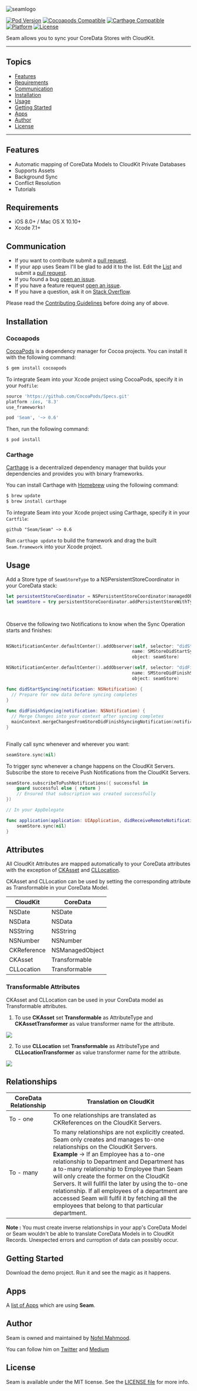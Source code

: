 ![seamlogo](https://cloud.githubusercontent.com/assets/3306263/11775866/4b925354-a264-11e5-9bf6-bfdcf2cf9675.png)


[![Pod Version](https://img.shields.io/badge/pod-v0.6-blue.svg)](https://img.shields.io/cocoapods/v/Alamofire.svg)
[![Cocoapods Compatible](https://img.shields.io/badge/Cocoapods-Compatible-brightgreen.svg)](https://img.shields.io/badge/Cocoapods-Compatible-green.svg)
[![Carthage Compatible](https://img.shields.io/badge/Carthage-compatible-4BC51D.svg?style=flat)](https://github.com/Carthage/Carthage)
[![Platform](https://img.shields.io/badge/platform-iOS%20--%20OSX-lightgrey.svg)](https://img.shields.io/badge/platform-iOS%20--%20OSX-lightgrey.svg)
[![License](https://img.shields.io/packagist/l/doctrine/orm.svg)](https://img.shields.io/packagist/l/doctrine/orm.svg)

Seam allows you to sync your CoreData Stores with CloudKit.

-------
## Topics

- [Features](#features)
- [Requirements](#requirements)
- [Communication](#communication)
- [Installation](#installation)
- [Usage](#usage)
- [Getting Started](#getting-started)
- [Apps](#apps)
- [Author](#author)
- [License](#license)

-------
 
## Features
- Automatic mapping of CoreData Models to CloudKit Private Databases
- Supports Assets
- Background Sync 
- Conflict Resolution
- Tutorials

## Requirements

- iOS 8.0+ / Mac OS X 10.10+
- Xcode 7.1+

## Communication

- If you want to contribute submit a [pull request](https://github.com/nofelmahmood/Seam/pulls).
- If your app uses Seam I'll be glad to add it to the list. Edit the [List](APPS.md) and submit a [pull request](https://github.com/nofelmahmood/Seam/pulls).
- If you found a bug [open an issue](https://github.com/nofelmahmood/Seam/issues).
- If you have a feature request [open an issue](https://github.com/nofelmahmood/Seam/issues).
- If you have a question, ask it on [Stack Overflow](http://stackoverflow.com).

Please read the [Contributing Guidelines](CONTRIBUTING.md) before doing any of above.

## Installation

### Cocoapods

[CocoaPods](http://cocoapods.org) is a dependency manager for Cocoa projects. You can install it with the following command:

```bash
$ gem install cocoapods
```

To integrate Seam into your Xcode project using CocoaPods, specify it in your `Podfile`:

```ruby
source 'https://github.com/CocoaPods/Specs.git'
platform :ios, '8.3'
use_frameworks!

pod 'Seam', '~> 0.6'
```

Then, run the following command:

```bash
$ pod install
```

### Carthage

[Carthage](https://github.com/Carthage/Carthage) is a decentralized dependency manager that builds your dependencies and provides you with binary frameworks.

You can install Carthage with [Homebrew](http://brew.sh/) using the following command:

```bash
$ brew update
$ brew install carthage
```

To integrate Seam into your Xcode project using Carthage, specify it in your `Cartfile`:

```ogdl
github "Seam/Seam" ~> 0.6
```

Run `carthage update` to build the framework and drag the built `Seam.framework` into your Xcode project.

## Usage

Add a Store type of ```SeamStoreType``` to a NSPersistentStoreCoordinator in your CoreData stack:

``` swift
let persistentStoreCoordinator = NSPersistentStoreCoordinator(managedObjectModel: yourModel)
let seamStore = try persistentStoreCoordinator.addPersistentStoreWithType(SeamStoreType, 
                                                                          configuration: nil, 
                                                                          URL: url, options: nil) as? Store
```
Observe the following two Notifications to know when the Sync Operation starts and finishes:

``` swift

NSNotificationCenter.defaultCenter().addObserver(self, selector: "didStartSyncing:",
                                                name: SMStoreDidStartSyncingNotification,
                                                object: seamStore)

NSNotificationCenter.defaultCenter().addObserver(self, selector: "didFinishSyncing:",
                                                name: SMStoreDidFinishSyncingNotification,
                                                object: seamStore)                                               

func didStartSyncing(notification: NSNotification) {
  // Prepare for new data before syncing completes
}
  
func didFinishSyncing(notification: NSNotification) {
  // Merge Changes into your context after syncing completes
  mainContext.mergeChangesFromStoreDidFinishSyncingNotification(notification)
}
  
```

Finally call sync whenever and wherever you want:

```swift
seamStore.sync(nil)
```

To trigger sync whenever a change happens on the CloudKit Servers. Subscribe the store to receive Push Notifications from the CloudKit Servers.

```swift
seamStore.subscribeToPushNotifications({ successful in
    guard successful else { return }
    // Ensured that subscription was created successfully
})

// In your AppDelegate

func application(application: UIApplication, didReceiveRemoteNotification userInfo: [NSObject : AnyObject]) {
    seamStore.sync(nil)
}
```


## Attributes

All CloudKit Attributes are mapped automatically to your CoreData attributes with the exception of [CKAsset](https://developer.apple.com/library/ios/documentation/CloudKit/Reference/CKAsset_class/) and [CLLocation](https://developer.apple.com/library/ios/documentation/CoreLocation/Reference/CLLocation_Class/).

CKAsset and CLLocation can be used by setting the corresponding attribute as Transformable in your CoreData Model.

| CloudKit  | CoreData |
| ------------- | ------------- |
| NSDate    | NSDate
| NSData | NSData
| NSString  | NSString   |
| NSNumber | NSNumber |
| CKReference | NSManagedObject |
| CKAsset | Transformable |
| CLLocation | Transformable |

### Transformable Attributes

CKAsset and CLLocation can be used in your CoreData model as Transformable attributes.

1. To use **CKAsset** set **Transformable** as AttributeType and **CKAssetTransformer** as value transformer name for the attribute.

![](https://cloud.githubusercontent.com/assets/3306263/11773251/f342fd36-a248-11e5-8b55-519400fdb600.png)

2. To use **CLLocation** set **Transformable** as AttributeType and **CLLocationTransformer** as value transformer name for the attribute.

![](https://cloud.githubusercontent.com/assets/3306263/11773252/f3459564-a248-11e5-89eb-197c32ef245a.png)


## Relationships

| CoreData Relationship  | Translation on CloudKit |
| ------------- | ------------- |
| To - one    | To one relationships are translated as CKReferences on the CloudKit Servers.|
| To - many    | To many relationships are not explicitly created. Seam only creates and manages to-one relationships on the CloudKit Servers. <br/> <strong>Example</strong> -> If an Employee has a to-one relationship to Department and Department has a to-many relationship to Employee than Seam will only create the former on the CloudKit Servers. It will fullfil the later by using the to-one relationship. If all employees of a department are accessed Seam will fulfil it by fetching all the employees that belong to that particular department.|

<strong>Note :</strong> You must create inverse relationships in your app's CoreData Model or Seam wouldn't be able to translate CoreData Models in to CloudKit Records. Unexpected errors and curroption of data can possibly occur.

## Getting Started 

Download the demo project. Run it and see the magic as it happens.

## Apps

A [list of Apps](APPS.md) which are using **Seam**.

## Author

Seam is owned and maintained by [Nofel Mahmood](http://twitter.com/NofelMahmood).

You can follow him on [Twitter](http://twitter.com/NofelMahmood) and [Medium](http://medium.com/@nofelmahmood)

## License

Seam is available under the MIT license. See the [LICENSE file](LICENSE.md) for more info.
